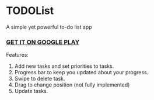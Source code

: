 # TODOList
A simple yet powerful to-do list app

[<h3>GET IT ON GOOGLE PLAY</h3>](http://play.google.com/store/apps/details?id=com.skapps.android.todolist)

Features:
1. Add new tasks and set priorities to tasks.
2. Progress bar to keep you updated about your progress. 
3. Swipe to delete task.
4. Drag to change position (not fully implemented)
5. Update tasks.

